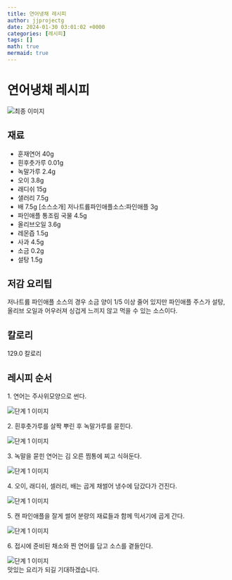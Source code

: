 ```yaml
---
title: 연어냉채 레시피
author: jjprojectg
date: 2024-01-30 03:01:02 +0000
categories: [레시피]
tags: []
math: true
mermaid: true
---
```

<meta name="og:type" content="website"/>
<meta charset="UTF-8"/>
<div class="header">
  <h1>연어냉채 레시피</h1>
</div>

<div class="container my-4">
  <div class="row">
    <div class="col-12 col-md-6">
      <div class="recipe-image">
        <img src="http://www.foodsafetykorea.go.kr/uploadimg/20141117/20141117053524_1416213324459.jpg" class="step-image" alt="최종 이미지"/>
      </div>
    </div>
    <div class="col-12 col-md-6">
      <div class="ingredients">
        <h2>재료</h2>
        <ul class="card">
          <li> 훈재연어 40g </li>
          <li>  흰후춧가루 0.01g </li>
          <li>  녹말가루 2.4g </li>
          <li>  오이 3.8g </li>
          <li>  래디쉬 15g </li>
          <li>  샐러리 7.5g </li>
          <li>  배 7.5g [소스소개] 저나트륨파인애플소스:파인애플 3g </li>
          <li>  파인애플 통조림 국물 4.5g </li>
          <li>  올리브오일 3.6g </li>
          <li>  레몬즙 1.5g </li>
          <li>  사과 4.5g </li>
          <li>  소금 0.2g </li>
          <li>  설탕 1.5g </li>
</ul>
      </div>
    </div>
    <div class="col-12 col-md-6">
      <div class="ingredients">
        <h2>저감 요리팁</h2>
        <div class="card"> 
          <p>
            저나트륨 파인애플 소스의 경우 소금 양이 1/5 이상 줄어 있지만 파인애플 주스가 설탕, 올리브 오일과 어우러져 싱겁게 느끼지 않고 먹을 수 있는 소스이다.
          </p>
        </div>
      </div>
      <div class="ingredients">
        <h2>칼로리</h2>
        <div class="card"> 
          <p>
            129.0 칼로리
          </p>
        </div>
      </div>
    </div>
  </div>

  <h2 class="my-4">레시피 순서</h2>
  <div class="card recipe-card">
    <div class="card-body recipe-step">
      <p class="card-text step-description">1. 연어는 주사위모양으로 썬다.</p>
      <img src="http://www.foodsafetykorea.go.kr/uploadimg/cook/888-1.jpg" alt="단계 1 이미지" class="step-image"/>
    </div>
  </div>
  <div class="card recipe-card">
    <div class="card-body recipe-step">
      <p class="card-text step-description">2. 흰후춧가루를 살짝 뿌린 후 녹말가루를 묻힌다.</p>
      <img src="http://www.foodsafetykorea.go.kr/uploadimg/cook/888-2.jpg" alt="단계 1 이미지" class="step-image"/>
    </div>
  </div>
  <div class="card recipe-card">
    <div class="card-body recipe-step">
      <p class="card-text step-description">3. 녹말을 묻힌 연어는 김 오른 찜통에 찌고 식혀둔다.</p>
      <img src="http://www.foodsafetykorea.go.kr/uploadimg/cook/888-3.jpg" alt="단계 1 이미지" class="step-image"/>
    </div>
  </div>
  <div class="card recipe-card">
    <div class="card-body recipe-step">
      <p class="card-text step-description">4. 오이, 래디쉬, 셀러리, 배는 곱게 채썰어 냉수에 담갔다가 건진다.</p>
      <img src="http://www.foodsafetykorea.go.kr/uploadimg/cook/888-4.jpg" alt="단계 1 이미지" class="step-image"/>
    </div>
  </div>
  <div class="card recipe-card">
    <div class="card-body recipe-step">
      <p class="card-text step-description">5. 캔 파인애플을 잘게 썰어 분량의 재료들과 함께 믹서기에 곱게 간다.</p>
      <img src="http://www.foodsafetykorea.go.kr/uploadimg/cook/888-5.jpg" alt="단계 1 이미지" class="step-image"/>
    </div>
  </div>
  <div class="card recipe-card">
    <div class="card-body recipe-step">
      <p class="card-text step-description">6. 접시에 준비된 채소와 찐 연어를 담고 소스를 곁들인다.</p>
      <img src="http://www.foodsafetykorea.go.kr/uploadimg/cook/888-6.jpg" alt="단계 1 이미지" class="step-image"/>
    </div>
  </div>

</div>
맛있는 요리가 되길 기대하겠습니다.
